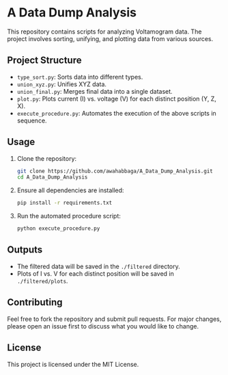 # A Data Dump Analysis

This repository contains scripts for analyzing Voltamogram data. The project involves sorting, unifying, and plotting data from various sources.

## Project Structure

- `type_sort.py`: Sorts data into different types.
- `union_xyz.py`: Unifies XYZ data.
- `union_final.py`: Merges final data into a single dataset.
- `plot.py`: Plots current (I) vs. voltage (V) for each distinct position (Y, Z, X).
- `execute_procedure.py`: Automates the execution of the above scripts in sequence.

## Usage

1. Clone the repository:
    ```sh
    git clone https://github.com/awahabbaga/A_Data_Dump_Analysis.git
    cd A_Data_Dump_Analysis
    ```

2. Ensure all dependencies are installed:
    ```sh
    pip install -r requirements.txt
    ```

3. Run the automated procedure script:
    ```sh
    python execute_procedure.py
    ```

## Outputs

- The filtered data will be saved in the `./filtered` directory.
- Plots of I vs. V for each distinct position will be saved in `./filtered/plots`.

## Contributing

Feel free to fork the repository and submit pull requests. For major changes, please open an issue first to discuss what you would like to change.

## License

This project is licensed under the MIT License.
